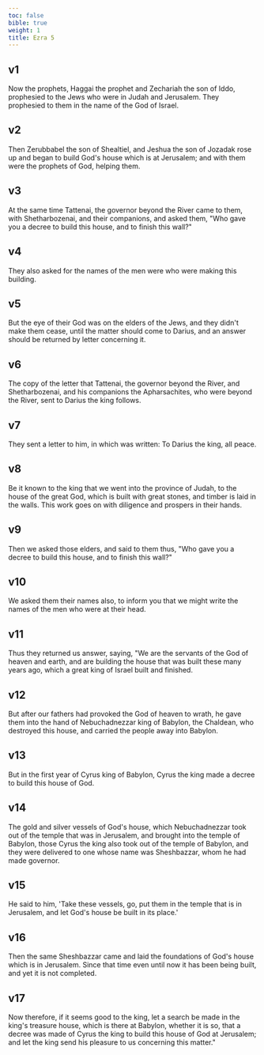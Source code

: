 ```yaml
---
toc: false
bible: true
weight: 1
title: Ezra 5
---
```




## v1 
Now the prophets, Haggai the prophet and Zechariah the son of Iddo, prophesied to the Jews who were in Judah and Jerusalem. They prophesied to them in the name of the God of Israel. 

## v2 
Then Zerubbabel the son of Shealtiel, and Jeshua the son of Jozadak rose up and began to build God's house which is at Jerusalem; and with them were the prophets of God, helping them. 

## v3 
At the same time Tattenai, the governor beyond the River came to them, with Shetharbozenai, and their companions, and asked them, "Who gave you a decree to build this house, and to finish this wall?" 

## v4 
They also asked for the names of the men were who were making this building. 

## v5 
But the eye of their God was on the elders of the Jews, and they didn't make them cease, until the matter should come to Darius, and an answer should be returned by letter concerning it. 

## v6 
The copy of the letter that Tattenai, the governor beyond the River, and Shetharbozenai, and his companions the Apharsachites, who were beyond the River, sent to Darius the king follows. 

## v7 
They sent a letter to him, in which was written: To Darius the king, all peace. 

## v8 
Be it known to the king that we went into the province of Judah, to the house of the great God, which is built with great stones, and timber is laid in the walls. This work goes on with diligence and prospers in their hands. 

## v9 
Then we asked those elders, and said to them thus, "Who gave you a decree to build this house, and to finish this wall?" 

## v10 
We asked them their names also, to inform you that we might write the names of the men who were at their head. 

## v11 
Thus they returned us answer, saying, "We are the servants of the God of heaven and earth, and are building the house that was built these many years ago, which a great king of Israel built and finished. 

## v12 
But after our fathers had provoked the God of heaven to wrath, he gave them into the hand of Nebuchadnezzar king of Babylon, the Chaldean, who destroyed this house, and carried the people away into Babylon. 

## v13 
But in the first year of Cyrus king of Babylon, Cyrus the king made a decree to build this house of God. 

## v14 
The gold and silver vessels of God's house, which Nebuchadnezzar took out of the temple that was in Jerusalem, and brought into the temple of Babylon, those Cyrus the king also took out of the temple of Babylon, and they were delivered to one whose name was Sheshbazzar, whom he had made governor. 

## v15 
He said to him, 'Take these vessels, go, put them in the temple that is in Jerusalem, and let God's house be built in its place.' 

## v16 
Then the same Sheshbazzar came and laid the foundations of God's house which is in Jerusalem. Since that time even until now it has been being built, and yet it is not completed. 

## v17 
Now therefore, if it seems good to the king, let a search be made in the king's treasure house, which is there at Babylon, whether it is so, that a decree was made of Cyrus the king to build this house of God at Jerusalem; and let the king send his pleasure to us concerning this matter."
